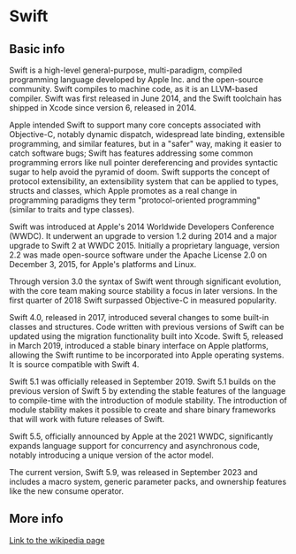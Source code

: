 # Swift
## Basic info
Swift is a high-level general-purpose, multi-paradigm, compiled programming language developed by Apple Inc. and the open-source community. Swift compiles to machine code, as it is an LLVM-based compiler. Swift was first released in June 2014, and the Swift toolchain has shipped in Xcode since version 6, released in 2014.

Apple intended Swift to support many core concepts associated with Objective-C, notably dynamic dispatch, widespread late binding, extensible programming, and similar features, but in a "safer" way, making it easier to catch software bugs; Swift has features addressing some common programming errors like null pointer dereferencing and provides syntactic sugar to help avoid the pyramid of doom. Swift supports the concept of protocol extensibility, an extensibility system that can be applied to types, structs and classes, which Apple promotes as a real change in programming paradigms they term "protocol-oriented programming" (similar to traits and type classes).

Swift was introduced at Apple's 2014 Worldwide Developers Conference (WWDC). It underwent an upgrade to version 1.2 during 2014 and a major upgrade to Swift 2 at WWDC 2015. Initially a proprietary language, version 2.2 was made open-source software under the Apache License 2.0 on December 3, 2015, for Apple's platforms and Linux.

Through version 3.0 the syntax of Swift went through significant evolution, with the core team making source stability a focus in later versions. In the first quarter of 2018 Swift surpassed Objective-C in measured popularity.

Swift 4.0, released in 2017, introduced several changes to some built-in classes and structures. Code written with previous versions of Swift can be updated using the migration functionality built into Xcode. Swift 5, released in March 2019, introduced a stable binary interface on Apple platforms, allowing the Swift runtime to be incorporated into Apple operating systems. It is source compatible with Swift 4.

Swift 5.1 was officially released in September 2019. Swift 5.1 builds on the previous version of Swift 5 by extending the stable features of the language to compile-time with the introduction of module stability. The introduction of module stability makes it possible to create and share binary frameworks that will work with future releases of Swift.

Swift 5.5, officially announced by Apple at the 2021 WWDC, significantly expands language support for concurrency and asynchronous code, notably introducing a unique version of the actor model.

The current version, Swift 5.9, was released in September 2023 and includes a macro system, generic parameter packs, and ownership features like the new consume operator.

## More info
[Link to the wikipedia page](https://en.wikipedia.org/wiki/Swift_(programming_language))